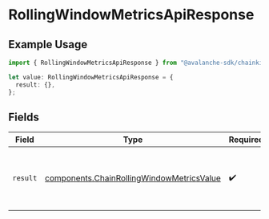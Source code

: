 # RollingWindowMetricsApiResponse

## Example Usage

```typescript
import { RollingWindowMetricsApiResponse } from "@avalanche-sdk/chainkit/models/components";

let value: RollingWindowMetricsApiResponse = {
  result: {},
};
```

## Fields

| Field                                                                                                  | Type                                                                                                   | Required                                                                                               | Description                                                                                            |
| ------------------------------------------------------------------------------------------------------ | ------------------------------------------------------------------------------------------------------ | ------------------------------------------------------------------------------------------------------ | ------------------------------------------------------------------------------------------------------ |
| `result`                                                                                               | [components.ChainRollingWindowMetricsValue](../../models/components/chainrollingwindowmetricsvalue.md) | :heavy_check_mark:                                                                                     | Array of current metrics values for different windows.                                                 |